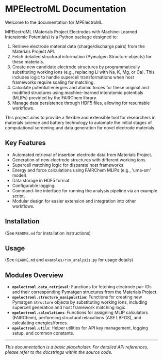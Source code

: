 # MPElectroML Documentation

Welcome to the documentation for MPElectroML.

MPElectroML (Materials Project Electrodes with Machine-Learned Interatomic Potentials) is a Python package designed to:

1.  Retrieve electrode material data (charge/discharge pairs) from the Materials Project API.
2.  Fetch detailed structural information (Pymatgen Structure objects) for these materials.
3.  Create new candidate electrode structures by programmatically substituting working ions (e.g., replacing Li with Na, K, Mg, or Ca). This includes logic to handle supercell transformations when host frameworks require scaling for matching.
4.  Calculate potential energies and atomic forces for these original and modified structures using machine-learned interatomic potentials (MLIPs) provided by the FAIRChem library.
5.  Manage data persistence through HDF5 files, allowing for resumable workflows.

This project aims to provide a flexible and extensible tool for researchers in materials science and battery technology to automate the initial stages of computational screening and data generation for novel electrode materials.

## Key Features

-   Automated retrieval of insertion electrode data from Materials Project.
-   Generation of new electrode structures with different working ions.
-   Supercell matching logic for disparate host frameworks.
-   Energy and force calculations using FAIRChem MLIPs (e.g., 'uma-sm' model).
-   Data storage in HDF5 format.
-   Configurable logging.
-   Command-line interface for running the analysis pipeline via an example script.
-   Modular design for easier extension and integration into other workflows.

## Installation

(See `README.md` for installation instructions)

## Usage

(See `README.md` and `examples/run_analysis.py` for usage details)

## Modules Overview

-   **`mpelectroml.data_retrieval`**: Functions for fetching electrode pair IDs and their corresponding Pymatgen structures from the Materials Project.
-   **`mpelectroml.structure_manipulation`**: Functions for creating new Pymatgen `Structure` objects by substituting working ions, including supercell generation and host framework matching logic.
-   **`mpelectroml.calculations`**: Functions for assigning MLIP calculators (FAIRChem), performing structural relaxations (ASE LBFGS), and calculating energies/forces.
-   **`mpelectroml.utils`**: Helper utilities for API key management, logging setup, and common constants.

---

*This documentation is a basic placeholder. For detailed API references, please refer to the docstrings within the source code.*